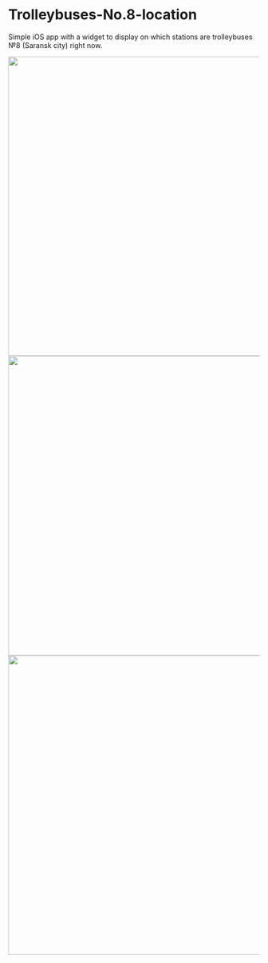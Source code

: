 # Trolleybuses-No.8-location
Simple iOS app with a widget to display on which stations are trolleybuses №8 (Saransk city) right now.

<img src="https://github.com/gera13sa/Trolleybuses-No.8-location/assets/93113717/91573019-960d-48ab-a3fc-aa9f718afae6" width="600" />

<img src="https://github.com/gera13sa/Trolleybuses-No.8-location/assets/93113717/4b28cce0-6f7b-4050-ad66-be7788258f22" width="600" />

<img src="https://github.com/gera13sa/Trolleybuses-No.8-location/assets/93113717/bbd74a64-7a47-476b-8577-43b188ed01ce" width="600" />

